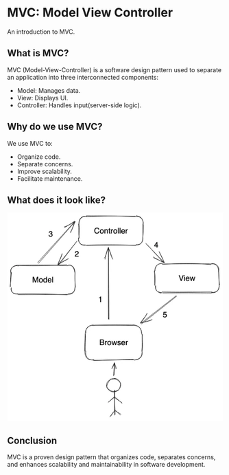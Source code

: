 # MVC: Model View Controller
An introduction to MVC.

## What is MVC?

MVC (Model-View-Controller) is a software design pattern used to separate an application into three interconnected components:

- Model: Manages data.
- View: Displays UI.
- Controller: Handles input(server-side logic).

## Why do we use MVC?

We use MVC to:
- Organize code.
- Separate concerns.
- Improve scalability.
- Facilitate maintenance.

## What does it look like?

![MVC Map](/mvc.png)

## Conclusion
MVC is a proven design pattern that organizes code, separates concerns, and enhances scalability and maintainability in software development.
